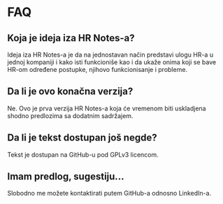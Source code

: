# FAQ

## Koja je ideja iza HR Notes-a?

Ideja iza HR Notes-a je da na jednostavan način predstavi ulogu HR-a u jednoj kompaniji i kako isti funkcioniše kao i da ukaže onima koji se bave HR-om određene postupke, njihovo funkcionisanje i probleme.

## Da li je ovo konačna verzija?

Ne. Ovo je prva verzija HR Notes-a koja će vremenom biti uskladjena shodno predlozima sa dodatnim sadržajem.

## Da li je tekst dostupan još negde?

Tekst je dostupan na GitHub-u pod GPLv3 licencom. 

## Imam predlog, sugestiju...

Slobodno me možete kontaktirati putem GitHub-a odnosno LinkedIn-a.

